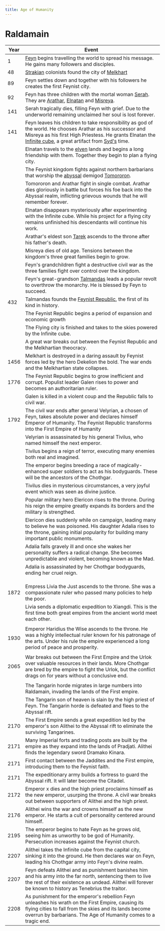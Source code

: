 ```yaml
---
title: Age of Humanity
---
```


# Raldamain

| Year | Event                                                        |
| ---- | ------------------------------------------------------------ |
| 1    | [Feyn](https://raldamain.com/en/creatures/superior%20beings/feyn.html) begins travelling the world to spread his message. He gains many followers and disciples. |
| 48   | [Strakian](https://raldamain.com/en/locations/continents/strakia.html) colonists found the city of [Melkhart](https://raldamain.com/en/locations/artificial/settlements/cities/melkhart.html) |
| 89   | Feyn settles down and together with his followers he creates the first Feynist city. |
| 92   | Feyn has three children with the mortal woman [Serah](https://raldamain.com/en/characters/age%20of%20humanity/serah.html). They are [Arathar](https://raldamain.com/en/characters/age%20of%20humanity/arathar.html), [Elnatan](https://raldamain.com/en/characters/age%20of%20humanity/elnatan.html) and [Misreya](https://raldamain.com/en/characters/age%20of%20humanity/misreya.html). |
| 141  | Serah tragically dies, filling Feyn with grief. Due to the underworld remaining unclaimed her soul is lost forever. |
| 141  | Feyn leaves his children to take responsibility as god of the world. He chooses Arathar as his successor and Misreya as his first High Priestess. He grants Elnatan the [Infinite cube](https://raldamain.com/en/objects/items/famous%20items/infinite%20cube.html), a great artifact from [Syd's](https://raldamain.com/en/characters/age%20of%20gods/syd.html) time. |
|      | Elnatan travels to the [elven](https://raldamain.com/en/creatures/sentient/human-like/elves/) lands and begins a long friendship with them. Together they begin to plan a flying city. |
|      | The Feynist kingdom fights against northern barbarians that worship the [abyssal](https://raldamain.com/en/creatures/superior%20beings/abyssals/) demigod [Tomororon](https://raldamain.com/en/creatures/superior%20beings/abyssals/tomororon.html). |
|      | Tomororon and Arathar fight in single combat. Arathar dies gloriously in battle but forces his foe back into the Abyssal realm, inflicting grievous wounds that he will remember forever. |
|      | Elnatan disappears mysteriously after experimenting with the Infinite cube. While his project for a flying city remains unfinished his descendants will continue his work. |
|      | Arathar's eldest son [Tarek](https://raldamain.com/en/characters/age%20of%20humanity/tarek.html) ascends to the throne after his father's death. |
|      | Misreya dies of old age. Tensions between the kingdom's three great families begin to grow. |
|      | Feyn's grandchildren fight a destructive civil war as the three families fight over control over the kingdom. |
|      | Feyn's great-grandson [Talmandas](https://raldamain.com/en/characters/age%20of%20humanity/talmandas.html) leads a popular revolt to overthrow the monarchy. He is blessed by Feyn to succeed. |
| 432  | Talmandas founds the [Feynist Republic](https://raldamain.com/en/ideas/nations/feynis), the first of its kind in history. |
|      | The Feynist Republic begins a period of expansion and economic growth |
|      | The Flying city is finished and takes to the skies powered by the Infinite cube. |
|      | A great war breaks out between the Feynist Republic and the Melkhartian theocracy. |
| 1456 | Melkhart is destroyed in a daring assault by Feynist forces led by the hero Dekelion the bold. The war ends and the Melkhartian state collapses. |
| 1776 | The Feynist Republic begins to grow inefficient and corrupt. Populist leader Galen rises to power and becomes an authoritarian ruler. |
|      | Galen is killed in a violent coup and the Republic falls to civil war. |
| 1792 | The civil war ends after general Velyrian, a chosen of Feyn, takes absolute power and declares himself Emperor of Humanity. The Feynist Republic transforms into the First Empire of Humanity |
|      | Velyrian is assassinated by his general Tivilus, who named himself the next emperor. |
|      | Tivilus begins a reign of terror, executing many enemies both real and imagined. |
|      | The emperor begins breeding a race of magically-enhanced super soldiers to act as his bodyguards. These will be the ancestors of the Chothgar. |
|      | Tivilus dies in mysterious circumstances, a very joyful event which was seen as divine justice. |
|      | Popular military hero Elericon rises to the throne. During his reign the empire greatly expands its borders and the military is strengthed. |
|      | Elericon dies suddenly while on campaign, leading many to believe he was poisoned. His daughter Adalia rises to the throne, gaining initial popularity for building many important public monuments. |
|      | Adalia falls gravely ill and once she wakes her personality suffers a radical change. She becomes unpredictable and violent, becoming known as the Mad. |
|      | Adalia is assassinated by her Chothgar bodyguards, ending her cruel reign. |
|      |                                                              |
|      |                                                              |
|      |                                                              |
| 1872 | Empress Livia the Just ascends to the throne. She was a compassionate ruler who passed many policies to help the poor. |
|      | Livia sends a diplomatic expedition to Xiangdi. This is the first time both great empires from the ancient world meet each other. |
|      |                                                              |
| 1930 | Emperor Haridius the Wise ascends to the throne. He was a highly intellectual ruler known for his patronage of the arts. Under his rule the empire experienced a long period of peace and prosperity. |
|      |                                                              |
| 2065 | War breaks out between the First Empire and the Urlok over valuable resources in their lands. More Chothgar are bred by the empire to fight the Urlok, but the conflict drags on for years without a conclusive end. |
|      |                                                              |
|      | The Tangarin horde migrates in large numbers into Raldamain, invading the lands of the First empire. |
|      | The Tangarin son of heaven is slain by the high priest of Feyn. The Tangarin horde is defeated and flees to the Abyssal rift. |
| 2170 | The First Empire sends a great expedition led by the emperor's son Alithei to the Abyssal rift to eliminate the surviving Tangarines. |
| 2171 | Many Imperial forts and trading posts are built by the empire as they expand into the lands of Pradjati. Alithei finds the legendary sword Dramako Kinara. |
| 2171 | First contact between the Jaddites and the First empire, introducing them to the Feynist faith. |
| 2171 | The expeditionary army builds a fortress to guard the Abyssal rift. It will later become the Citadel. |
| 2172 | Emperor x dies and the high priest proclaims himself as the new emperor, usurping the throne. A civil war breaks out between supporters of Alithei and the high priest. |
| 2176 | Alithei wins the war and crowns himself as the new emperor. He starts a cult of personality centered around himself. |
| 2195 | The emperor begins to hate Feyn as he grows old, seeing him as unworthy to be god of Humanity. Persecution increases against the Feynist church. |
| 2207 | Alithei takes the Infinite cube from the capital city, sinking it into the ground. He then declares war on Feyn, leading his Chothgar army into Feyn's divine realm. |
| 2207 | Feyn defeats Alithei and as punishment banishes him and his army into the far north, sentencing them to live the rest of their existence as undead. Alithei will forever be known to history as Tenebrius the traitor. |
| 2208 | As punishment for the emperor's rebellion Feyn unleashes his wrath on the First Empire, causing its flying cities to fall from the skies and its lands become overrun by barbarians. The Age of Humanity comes to a tragic end. |

